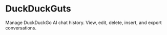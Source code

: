 # DuckDuckGuts
Manage DuckDuckGo AI chat history. View, edit, delete, insert, and export conversations.

